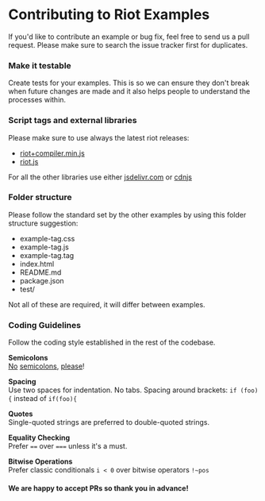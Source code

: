 # Contributing to Riot Examples

If you'd like to contribute an example or bug fix, feel free to send us a pull request. Please make sure to search the issue tracker first for duplicates.

### Make it testable

Create tests for your examples. This is so we can ensure they don't break when future changes are made and it also helps people to understand the processes within.

### Script tags and external libraries

Please make sure to use always the latest riot releases:

- [riot+compiler.min.js](https://cdn.rawgit.com/riot/riot/master/riot+compiler.min.js)
- [riot.js](https://cdn.rawgit.com/riot/riot/master/riot.min.js)

For all the other libraries use either [jsdelivr.com](https://www.jsdelivr.com/) or [cdnjs](https://cdnjs.com/)

### Folder structure

Please follow the standard set by the other examples by using this folder structure suggestion:

- example-tag.css
- example-tag.js
- example-tag.tag
- index.html
- README.md
- package.json
- test/

Not all of these are required, it will differ between examples.

### Coding Guidelines

Follow the coding style established in the rest of the codebase.

**Semicolons**<br>
[No](http://blog.izs.me/post/2353458699/an-open-letter-to-javascript-leaders-regarding)
[semicolons](http://inimino.org/~inimino/blog/javascript_semicolons),
[please](https://www.youtube.com/watch?v=gsfbh17Ax9I)!

**Spacing**<br>
Use two spaces for indentation. No tabs.
Spacing around brackets: `if (foo) {` instead of `if(foo){`

**Quotes**<br>
Single-quoted strings are preferred to double-quoted strings.

**Equality Checking**<br>
Prefer `==` over `===` unless it's a must.

**Bitwise Operations**<br>
Prefer classic conditionals `i < 0` over bitwise operators `!~pos`

#### We are happy to accept PRs so thank you in advance!

